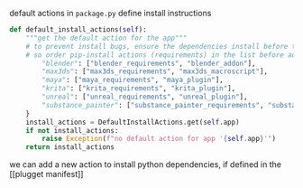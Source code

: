 default actions in `package.py` define install instructions
```python
def default_install_actions(self):  
    """get the default action for the app"""  
    # to prevent install bugs, ensure the dependencies install before the main plugin/addon  
    # so order pip-install actions (requirements) in the list before addon-install actions,    DefaultInstallActions = {  
        "blender": ["blender_requirements", "blender_addon"],  
        "max3ds": ["max3ds_requirements", "max3ds_macroscript"],  
        "maya": ["maya_requirements", "maya_plugin"],  
        "krita": ["krita_requirements", "krita_plugin"],  
        "unreal": ["unreal_requirements", "unreal_plugin"],  
        "substance_painter": ["substance_painter_requirements", "substance_painter_plugin"],  
    }  
    install_actions = DefaultInstallActions.get(self.app)  
    if not install_actions:  
        raise Exception(f"no default action for app '{self.app}'")  
    return install_actions
```

we can add a new action to install python dependencies, if defined in the [[plugget manifest]]
